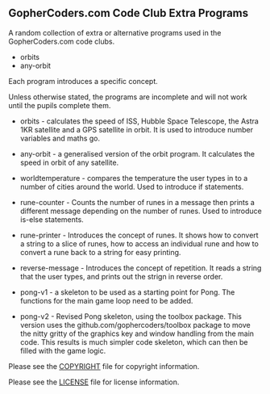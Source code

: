 ## GopherCoders.com Code Club Extra Programs

A random collection of extra or alternative programs used in the GopherCoders.com
code clubs.

* orbits
* any-orbit

Each program introduces a specific concept.

Unless otherwise stated, the programs are incomplete and will not work until
the pupils complete them.

* orbits - calculates the speed of ISS, Hubble Space Telescope, the Astra 1KR
satellite and a GPS satellite in orbit. It is used to introduce number variables and maths go.

* any-orbit - a generalised version of the orbit program. It calculates the speed in
orbit of any satellite.

* worldtemperature - compares the temperature the user types in to a number of
cities around the world. Used to introduce if statements.

* rune-counter - Counts the number of runes in a message then prints a different
message depending on the number of runes. Used to introduce is-else statements.

* rune-printer - Introduces the concept of runes. It shows how to convert a string
to a slice of runes, how to access an individual rune and how to convert a rune
back to a string for easy printing.

* reverse-message - Introduces the concept of repetition. It reads a string that
the user types, and prints out the strign in reverse order.

* pong-v1 - a skeleton to be used as a starting point for Pong. The functions for the
main game loop need to be added.

* pong-v2 - Revised Pong skeleton, using the toolbox package. This version uses
the github.com/gophercoders/toolbox package to move the nitty gritty of the
graphics key and window handling from the main code. This results is much simpler
code skeleton, which can then be filled with the game logic.


Please see the [COPYRIGHT](https://github.com/gophercoders/codeclub/blob/master/COPYRIGHT)
file for copyright information.

Please see the [LICENSE](https://github.com/gophercoders/codeclub/blob/master/LICENSE)
file for license information.
